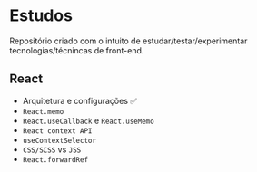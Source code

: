 # Estudos

Repositório criado com o intuito de estudar/testar/experimentar tecnologias/técnincas de front-end.

## React
- Arquitetura e configurações :white_check_mark:
- `React.memo`
- `React.useCallback` e `React.useMemo`
- `React context API`
- `useContextSelector`
- `CSS/SCSS` vs `JSS`
- `React.forwardRef`
